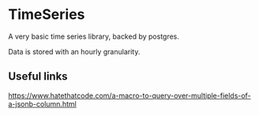 # TimeSeries

A very basic time series library, backed by postgres.

Data is stored with an hourly granularity.


## Useful links

https://www.hatethatcode.com/a-macro-to-query-over-multiple-fields-of-a-jsonb-column.html
